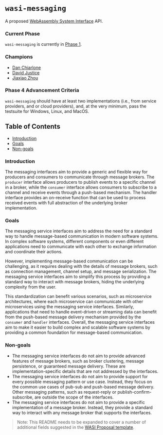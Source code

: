 # `wasi-messaging`

A proposed [WebAssembly System Interface](https://github.com/WebAssembly/WASI) API.

### Current Phase

`wasi-messaging` is currently in [Phase 1](https://github.com/WebAssembly/WASI/blob/main/Proposals.md#phase-1---feature-proposal-cg).

### Champions

- [Dan Chiarlone](https://github.com/danbugs)
- [David Justice](https://github.com/devigned)
- [Jiaxiao Zhou](https://github.com/Mossaka)

### Phase 4 Advancement Criteria

`wasi-messaging` should have at least two implementations (i.e., from service providers, and or cloud providers), and, at the very minimum, pass the testsuite for Windows, Linux, and MacOS.

## Table of Contents

- [Introduction](#introduction)
- [Goals](#goals)
- [Non-goals](#non-goals)

### Introduction

The messaging interfaces aim to provide a generic and flexible way for producers and consumers to communicate through message brokers. The `producer` interface allows producers to publish events to a specific channel in a broker, while the `consumer` interface allows consumers to subscribe to a channel and receive events through a push-based mechanism. The handler interface provides an on-receive function that can be used to process received events with full abstraction of the underlying broker implementation.

### Goals

The messaging service interfaces aim to address the need for a standard way to handle message-based communication in modern software systems. In complex software systems, different components or even different applications need to communicate with each other to exchange information and coordinate their actions.

However, implementing message-based communication can be challenging, as it requires dealing with the details of message brokers, such as connection management, channel setup, and message serialization. The messaging service interfaces aim to simplify this process by providing a standard way to interact with message brokers, hiding the underlying complexity from the user.

This standardization can benefit various scenarios, such as microservice architectures, where each microservice can communicate with other microservices using the messaging service interfaces. Similarly, applications that need to handle event-driven or streaming data can benefit from the push-based message delivery mechanism provided by the `consumer` and `handler` interfaces. Overall, the messaging service interfaces aim to make it easier to build complex and scalable software systems by providing a common foundation for message-based communication.

### Non-goals

- The messaging service interfaces do not aim to provide advanced features of message brokers, such as broker clustering, message persistence, or guaranteed message delivery. These are implementation-specific details that are not addressed by the interfaces.
- The messaging service interfaces do not aim to provide support for every possible messaging pattern or use case. Instead, they focus on the common use cases of pub-sub and push-based message delivery. Other messaging patterns, such as request-reply or publish-confirm-subscribe, are outside the scope of the interfaces.
- The messaging service interfaces do not aim to provide a specific implementation of a message broker. Instead, they provide a standard way to interact with any message broker that supports the interfaces.

> Note: This README needs to be expanded to cover a number of additional fields suggested in the
[WASI Proposal template](https://github.com/WebAssembly/wasi-proposal-template).